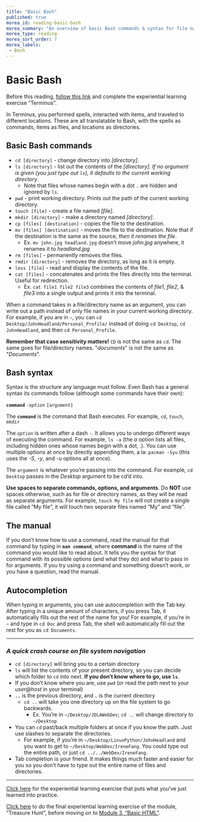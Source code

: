 ```yaml
---
title: "Basic Bash"
published: true
morea_id: reading-basic-bash
morea_summary: "An overview of basic Bash commands & syntax for file navigation & manipulation"
morea_type: reading
morea_sort_order: 7
morea_labels:
 - Bash
---
```


# Basic Bash

Before this reading, [follow this link](https://junior-devleague.github.io/JDLA-Web-Development/morea/2_Intro_to_Command_Line/experience-terminus.html) and complete the experiential learning exercise “Terminus”.

In Terminus, you performed spells, interacted with items, and traveled to different locations. These are all translatable to Bash, with the spells as commands, items as files, and locations as directories.

## Basic Bash commands

- `cd [directory]` - change directory into *[directory]*.
- `ls [directory]` - list out the contents of the *[directory]*. *If no argument is given (you just type out `ls`), it defaults to the current working directory*.
  - Note that files whose names begin with a dot `.` are hidden and ignored by `ls`.
- `pwd` - print working directory. Prints out the path of the current working directory.
- `touch [file]` - create a file named *[file]*.
- `mkdir [directory]` - make a directory named *[directory]*.
- `cp [files] [destination]` - copies the file to the destination.
- `mv [files] [destination]` - moves the file to the destination. Note that if the destination is the same as the source, *then it renames the file*.
  - Ex. `mv john.jpg headland.jpg` doesn’t move *john.jpg* anywhere, it renames it to *headland.jpg*
- `rm [files]` - permanently removes the files.
- `rmdir [directory]` - removes the directory, as long as it is empty.
- `less [file]` - read and display the contents of the file.
- `cat [files]` - concatenates and prints the files directly into the terminal. Useful for redirection.
  - Ex. `cat file1 file2 file3` combines the contents of *file1*, *file2*, & *file3* into a single output and prints it into the terminal.

When a command takes in a file/directory name as an argument, you can write out a path instead of only file names in your current working directory. For example, if you are in `~`, you can `cd Desktop/JohnHeadland/Personal_Profile/` instead of doing `cd Desktop`, `cd JohnHeadland`, and then `cd Personal_Profile`.

**Remember that case sensitivity matters!** `CD` is not the same as `cd`. The same goes for file/directory names. "*documents*" is not the same as "*Documents*".

## Bash syntax

Syntax is the structure any language must follow. Even Bash has a general syntax its commands follow (although some commands have their own):

**`command`** *`-option`* `[argument]`

The **`command`** is the command that Bash executes. For example, `cd`, `touch`, `mkdir`

The *`option`* is written after a dash `-`. It allows you to undergo different ways of executing the command. For example, `ls -a` (the *a* option lists all files, including hidden ones whose names begin with a dot, .). You can use multiple options at once by directly appending them, a la: `pacman -Syu` (this uses the *-S*, *-y*, and *-u* options all at once).

The `argument` is whatever you’re passing into the command. For example, `cd Desktop` passes in the *Desktop* argument to be cd’d into.

**Use spaces to separate commands, options, and arguments**. Do **NOT** use spaces otherwise, such as for file or directory names, as they will be read as separate arguments. For example, `touch My file` will not create a single file called “My file”, it will touch two separate files named “My” and “file”.

## The manual

If you don’t know how to use a command, read the manual for that command by typing in **`man command`**, where **command** is the name of the command you would like to read about. It tells you the syntax for that command with its possible options (and what they do) and what to pass in for arguments. If you try using a command and something doesn’t work, or you have a question, read the manual.

## Autocompletion

When typing in arguments, you can use autocompletion with the Tab key. After typing in a unique amount of characters, if you press Tab, it automatically fills out the rest of the name for you! For example, if you’re in `~` and type in `cd Doc` and press Tab, the shell will automatically fill out the rest for you as `cd Documents`.

---

### *A quick crash course on file system navigation*

- `cd [directory]` will bring you to a certain directory
- `ls` will list the contents of your present directory, so you can decide which folder to `cd` into next. **If you don’t know where to go, use `ls`**.
- If you don’t know where you are, use `pwd` (or read the path next to your *user@host* in your terminal)
- **`..`** is the previous directory, and **`.`** is the current directory
  - `cd ..` will take you one directory up on the file system to go backwards.
      - Ex. You’re in `~/Desktop/JDLAWebDev`; `cd ..` will change directory to `~/Desktop`
- You can `cd` past/back multiple folders at once if you know the path. Just use slashes to separate the directories.
  - For example, if you’re in `~/Desktop/LinuxPython/JohnHeadland` and you want to get to `~/Desktop/WebDev/IreneFang`. You could type out the entire path, or just `cd ../../WebDev/IreneFang`.
- Tab completion is your friend. It makes things much faster and easier for you so you don’t have to type out the entire name of files and directories.

---

[Click here](https://junior-devleague.github.io/JDLA-Web-Development/morea/2_Intro_to_Command_Line/experience-file-creation.html) for the experiential learning exercise that puts what you’ve just learned into practice.

[Click here](https://junior-devleague.github.io/JDLA-Web-Development/morea/2_Intro_to_Command_Line/experience-treasure-hunt.html) to do the final experiential learning exercise of the module, “Treasure Hunt”, before moving on to [Module 3, “Basic HTML”](https://junior-devleague.github.io/JDLA-Web-Development/modules/basic-html/).

<br>
